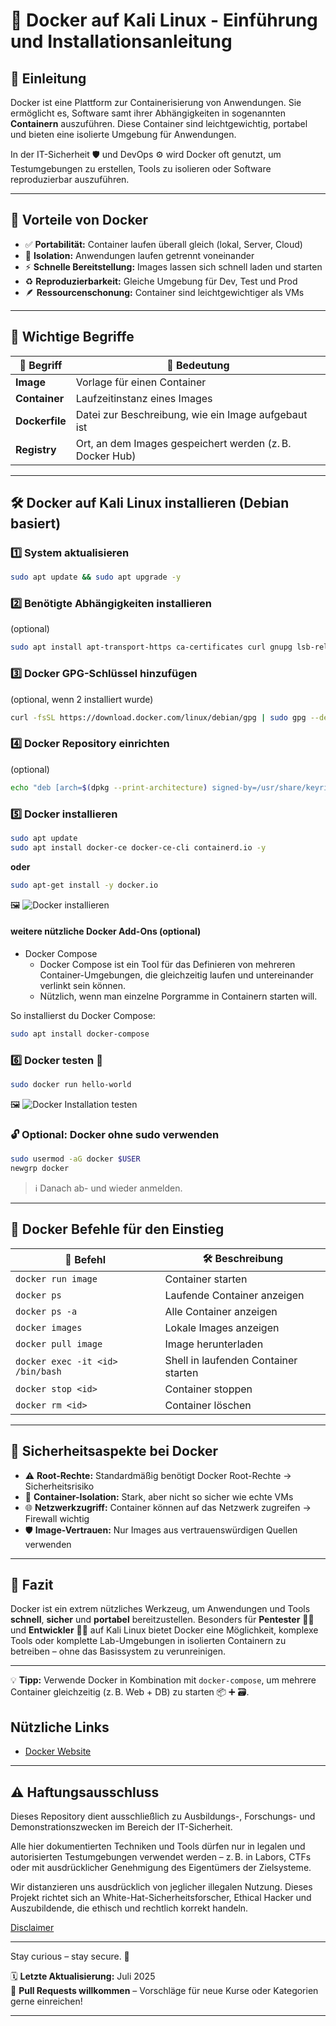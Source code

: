 # 🐳 Docker auf Kali Linux - Einführung und Installationsanleitung

## 📘 Einleitung

Docker ist eine Plattform zur Containerisierung von Anwendungen. Sie ermöglicht es, Software samt ihrer Abhängigkeiten in sogenannten **Containern** auszuführen. Diese Container sind leichtgewichtig, portabel und bieten eine isolierte Umgebung für Anwendungen.

In der IT-Sicherheit 🛡️ und DevOps ⚙️ wird Docker oft genutzt, um Testumgebungen zu erstellen, Tools zu isolieren oder Software reproduzierbar auszuführen.

---

## 🚀 Vorteile von Docker

* ✅ **Portabilität:** Container laufen überall gleich (lokal, Server, Cloud)
* 🔐 **Isolation:** Anwendungen laufen getrennt voneinander
* ⚡ **Schnelle Bereitstellung:** Images lassen sich schnell laden und starten
* ♻️ **Reproduzierbarkeit:** Gleiche Umgebung für Dev, Test und Prod
* 🪶 **Ressourcenschonung:** Container sind leichtgewichtiger als VMs

---

## 🧠 Wichtige Begriffe

| 📌 Begriff     | 💬 Bedeutung                                             |
| -------------- | -------------------------------------------------------- |
| **Image**      | Vorlage für einen Container                              |
| **Container**  | Laufzeitinstanz eines Images                             |
| **Dockerfile** | Datei zur Beschreibung, wie ein Image aufgebaut ist      |
| **Registry**   | Ort, an dem Images gespeichert werden (z. B. Docker Hub) |

---

## 🛠️ Docker auf Kali Linux installieren (Debian basiert)

### 1️⃣ System aktualisieren

```bash
sudo apt update && sudo apt upgrade -y
```

### 2️⃣ Benötigte Abhängigkeiten installieren 
(optional)

```bash
sudo apt install apt-transport-https ca-certificates curl gnupg lsb-release -y
```

### 3️⃣ Docker GPG-Schlüssel hinzufügen 
(optional, wenn 2 installiert wurde)

```bash
curl -fsSL https://download.docker.com/linux/debian/gpg | sudo gpg --dearmor -o /usr/share/keyrings/docker-archive-keyring.gpg
```

### 4️⃣ Docker Repository einrichten 
(optional)

```bash
echo "deb [arch=$(dpkg --print-architecture) signed-by=/usr/share/keyrings/docker-archive-keyring.gpg] \https://download.docker.com/linux/debian $(lsb_release -cs) stable" | sudo tee /etc/apt/sources.list.d/docker.list > /dev/nulldocker
```

### 5️⃣ Docker installieren

```bash
sudo apt update
sudo apt install docker-ce docker-ce-cli containerd.io -y
```

**oder**
```bash
sudo apt-get install -y docker.io
```

🖼️ ![Docker installieren](/cybersercurity/10-practice-labs/dvwa-lab/dvwa-ressources/pictures/step4installDocker.png)

#### weitere nützliche Docker Add-Ons (optional)

- Docker Compose
    - Docker Compose ist ein Tool für das Definieren von mehreren Container-Umgebungen, die gleichzeitig laufen und untereinander verlinkt sein können.
    - Nützlich, wenn man einzelne Porgramme in Containern starten will. 

So installierst du Docker Compose:

```bash
sudo apt install docker-compose
```

### 6️⃣ Docker testen 🧪

```bash
sudo docker run hello-world
```

🖼️ ![Docker Installation testen](/cybersercurity/10-practice-labs/dvwa-lab/dvwa-ressources/pictures/step5dockerTest.png)

### 🔓 Optional: Docker ohne sudo verwenden

```bash
sudo usermod -aG docker $USER
newgrp docker
```

> ℹ️ Danach ab- und wieder anmelden.

---

## 🧰 Docker Befehle für den Einstieg

| 🧾 Befehl                        | 🛠️ Beschreibung                     |
| -------------------------------- | ------------------------------------ |
| `docker run image`               | Container starten                    |
| `docker ps`                      | Laufende Container anzeigen          |
| `docker ps -a`                   | Alle Container anzeigen              |
| `docker images`                  | Lokale Images anzeigen               |
| `docker pull image`              | Image herunterladen                  |
| `docker exec -it <id> /bin/bash` | Shell in laufenden Container starten |
| `docker stop <id>`               | Container stoppen                    |
| `docker rm <id>`                 | Container löschen                    |

---

## 🔐 Sicherheitsaspekte bei Docker

* ⚠️ **Root-Rechte:** Standardmäßig benötigt Docker Root-Rechte → Sicherheitsrisiko
* 🧱 **Container-Isolation:** Stark, aber nicht so sicher wie echte VMs
* 🌐 **Netzwerkzugriff:** Container können auf das Netzwerk zugreifen → Firewall wichtig
* 🛡️ **Image-Vertrauen:** Nur Images aus vertrauenswürdigen Quellen verwenden

---

## 🧩 Fazit

Docker ist ein extrem nützliches Werkzeug, um Anwendungen und Tools **schnell**, **sicher** und **portabel** bereitzustellen. Besonders für **Pentester** 🕵️‍♂️ und **Entwickler** 👨‍💻 auf Kali Linux bietet Docker eine Möglichkeit, komplexe Tools oder komplette Lab-Umgebungen in isolierten Containern zu betreiben – ohne das Basissystem zu verunreinigen.

---

💡 **Tipp:** Verwende Docker in Kombination mit `docker-compose`, um mehrere Container gleichzeitig (z. B. Web + DB) zu starten 📦 ➕ 🗃️.

## Nützliche Links
- [Docker Website](https://www.docker.com/)

---

## ⚠️ Haftungsausschluss

Dieses Repository dient ausschließlich zu Ausbildungs-, Forschungs- und Demonstrationszwecken im Bereich der IT-Sicherheit.

Alle hier dokumentierten Techniken und Tools dürfen nur in legalen und autorisierten Testumgebungen verwendet werden – z. B. in Labors, CTFs oder mit ausdrücklicher Genehmigung des Eigentümers der Zielsysteme.

Wir distanzieren uns ausdrücklich von jeglicher illegalen Nutzung.
Dieses Projekt richtet sich an White-Hat-Sicherheitsforscher, Ethical Hacker und Auszubildende, die ethisch und rechtlich korrekt handeln.

[Disclaimer](/cybersercurity/00-disclaimer/disclaimer.md)

--- 

Stay curious – stay secure. 🔐

🗓️ **Letzte Aktualisierung:** Juli 2025  
🤝 **Pull Requests willkommen** – Vorschläge für neue Kurse oder Kategorien gerne einreichen!

---